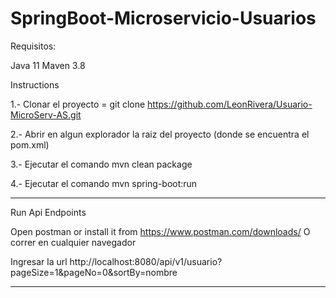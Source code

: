 # SpringBoot-Microservicio-Usuarios


Requisitos:

Java 11
Maven 3.8

Instructions 

1.- Clonar el proyecto = git clone https://github.com/LeonRivera/Usuario-MicroServ-AS.git

2.- Abrir en algun explorador la raiz del proyecto (donde se encuentra el pom.xml)

3.- Ejecutar el comando mvn clean package 

4.- Ejecutar el comando mvn spring-boot:run


------------------

Run Api Endpoints

Open postman or install it from https://www.postman.com/downloads/ 
O correr en cualquier navegador

Ingresar la url http://localhost:8080/api/v1/usuario?pageSize=1&pageNo=0&sortBy=nombre 



------------------


